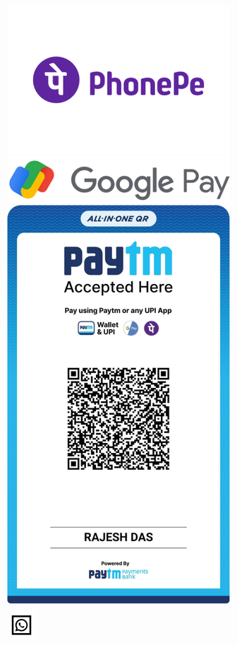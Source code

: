 [![Phonpe](/phonepe.svg)](https://phon.pe/ru_raje8brl)
[![Google Pay](/gp3-lockup.svg)](https://g.co/payinvite/R08lw)
![Paytm Merchant](/paytm-qr.jpg)

[![Whatsapp Msg](/whatsapp.svg)](http://wa.me/918001005656?text=Hi!)
